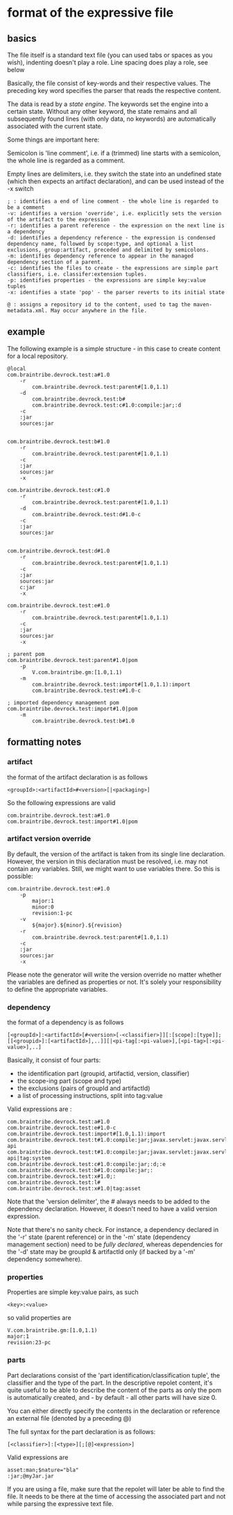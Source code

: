 # format of the expressive file

## basics

The file itself is a standard text file (you can used tabs or spaces as you wish), indenting doesn't play a role. Line spacing does play a role, see below

Basically, the file consist of key-words and their respective values. The preceding key word specifies the parser that reads the respective content.

The data is read by a *state engine*. The keywords set the engine into a certain state. Without any other keyword, the state remains and all subsequently found lines (with only data, no keywords) are automatically associated with the current state.  

Some things are important here:

Semicolon is 'line comment', i.e. if a (trimmed) line starts with a semicolon, the whole line is regarded as a comment.

Empty lines are delimiters, i.e. they switch the state into an undefined state (which then expects an artifact declaration), and can be used instead of the -x switch

```
; : identifies a end of line comment - the whole line is regarded to be a comment
-v: identifies a version 'override', i.e. explicitly sets the version of the artifact to the expression
-r: identifies a parent reference - the expression on the next line is a dependency
-d: identifies a dependency reference - the expression is condensed dependency name, followed by scope:type, and optional a list exclusions, group:artifact, preceded and delimited by semicolons.
-m: identifies dependency reference to appear in the managed dependency section of a parent.
-c: identifies the files to create - the expressions are simple part classifiers, i.e. classifer:extension tuples.
-p: identifies properties - the expressions are simple key:value tuples
-x: identifies a state 'pop' - the parser reverts to its initial state

@ : assigns a repository id to the content, used to tag the maven-metadata.xml. May occur anywhere in the file.
```

## example
The following example is a simple structure - in this case to create content for a local repository.


```
@local
com.braintribe.devrock.test:a#1.0
	-r
		com.braintribe.devrock.test:parent#[1.0,1.1)
	-d
		com.braintribe.devrock.test:b#
		com.braintribe.devrock.test:c#1.0:compile:jar;:d		
	-c
	:jar
	sources:jar


com.braintribe.devrock.test:b#1.0
	-r
		com.braintribe.devrock.test:parent#[1.0,1.1)
	-c
	:jar
	sources:jar
	-x

com.braintribe.devrock.test:c#1.0
	-r
		com.braintribe.devrock.test:parent#[1.0,1.1)
	-d
		com.braintribe.devrock.test:d#1.0-c
	-c
	:jar
	sources:jar


com.braintribe.devrock.test:d#1.0
	-r
		com.braintribe.devrock.test:parent#[1.0,1.1)
	-c
	:jar
	sources:jar
	c:jar
	-x

com.braintribe.devrock.test:e#1.0
	-r
		com.braintribe.devrock.test:parent#[1.0,1.1)
	-c
	:jar
	sources:jar
	-x

; parent pom
com.braintribe.devrock.test:parent#1.0|pom
	-p
		V.com.braintribe.gm:[1.0,1.1)
	-m
		com.braintribe.devrock.test:import#[1.0,1.1):import
		com.braintribe.devrock.test:e#1.0-c		

; imported dependency management pom
com.braintribe.devrock.test:import#1.0|pom
	-m
		com.braintribe.devrock.test:b#1.0			
```

## formatting notes

### artifact

the format of the artifact declaration is as follows

```
<groupId>:<artifactId>#<version>[|<packaging>]
```

So the following expressions are valid

```
com.braintribe.devrock.test:a#1.0
com.braintribe.devrock.test:import#1.0|pom
```

### artifact version override
By default, the version of the artifact is taken from its single line declaration. However, the version in this declaration must be resolved, i.e. may not contain any variables. Still, we might want to use variables there. So this is possible:

```
com.braintribe.devrock.test:e#1.0
	-p
		major:1
		minor:0		
		revision:1-pc
	-v
		${major}.${minor}.${revision}
	-r
		com.braintribe.devrock.test:parent#[1.0,1.1)
	-c
	:jar
	sources:jar
	-x
```

Please note the generator will write the version override no matter whether the variables are defined as properties or not. It's solely your responsibility to define the appropriate variables. 


### dependency
the format of a dependency is as follows

```
[<groupId>]:<artifactId>[#<version>[-<classifier>]][:[scope]:[type]];[[<groupid>]:[<artifactId>],..]][|<pi-tag[:<pi-value>],[<pi-tag>[:<pi-value>],..]
```

Basically, it consist of four parts:
- the identification part (groupid, artifactid, version, classifier)
- the scope-ing part (scope and type)
- the exclusions (pairs of groupId and artifactId)
- a list of processing instructions, split into tag:value

Valid expressions are :

```
com.braintribe.devrock.test:a#1.0
com.braintribe.devrock.test:e#1.0-c
com.braintribe.devrock.test:import#[1.0,1.1):import
com.braintribe.devrock.test:t#1.0:compile:jar;javax.servlet:javax.servlet-api
com.braintribe.devrock.test:t#1.0:compile:jar;javax.servlet:javax.servlet-api|tag:system
com.braintribe.devrock.test:c#1.0:compile:jar;:d;:e
com.braintribe.devrock.test:b#1.0:compile:jar;:
com.braintribe.devrock.test:x#1.0;:
com.braintribe.devrock.test:l#
com.braintribe.devrock.test:x#1.0|tag:asset
```

Note that the 'version delimiter', the _#_ always needs to be added to the dependency declaration. However, it doesn't need to have a valid version expression.

Note that there's no sanity check. For instance, a dependency declared in the '-r' state (parent reference) or in the '-m' state (dependency management section) need to be *fully declared*, whereas dependencies for the '-d' state may be groupId & artifactId only (if backed by a '-m' dependency somewhere).

### properties
Properties are simple key:value pairs, as such

```
<key>:<value>
```

so valid properties are

```
V.com.braintribe.gm:[1.0,1.1)
major:1
revision:23-pc
```

### parts
Part declarations consist of the 'part identification/classification tuple', the classifier and the type of the part. In the descriptive repolet content, it's quite useful to be able to describe the content of the parts as only the pom is automatically created, and - by default - all other parts will have size 0. 

You can either directly specify the contents in the declaration or reference an external file (denoted by a preceding @)

The full syntax for the part declaration is as follows:

```
[<classifier>]:[<type>][;[@]<expression>]
```

Valid expressions are 

```
asset:man;$nature="bla"
:jar;@myJar.jar

```

If you are using a file, make sure that the repolet will later be able to find the file. It needs to be there at the time of accessing the associated part and not while parsing the expressive text file.

